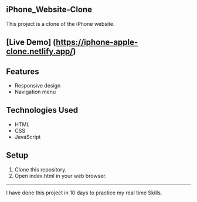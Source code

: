 
## iPhone_Website-Clone

This project is a clone of the iPhone website. 

## [Live Demo] (https://iphone-apple-clone.netlify.app/) 

## Features

- Responsive design
- Navigation menu

## Technologies Used

- HTML
- CSS
- JavaScript

## Setup
1. Clone this repository.
2. Open index.html in your web browser.
_______________________________________________________________________
I have done this project in 10 days to practice my real time Skills.
